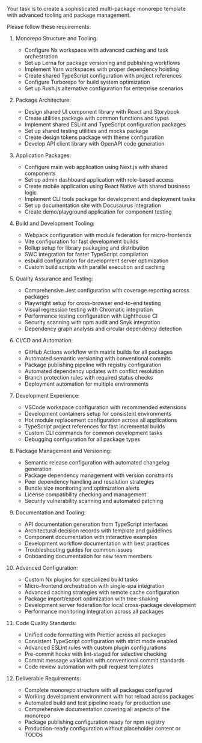 Your task is to create a sophisticated multi-package monorepo template with advanced tooling and package management.

Please follow these requirements:

1. Monorepo Structure and Tooling:
   - Configure Nx workspace with advanced caching and task orchestration
   - Set up Lerna for package versioning and publishing workflows
   - Implement Yarn workspaces with proper dependency hoisting
   - Create shared TypeScript configuration with project references
   - Configure Turborepo for build system optimization
   - Set up Rush.js alternative configuration for enterprise scenarios

2. Package Architecture:
   - Design shared UI component library with React and Storybook
   - Create utilities package with common functions and types
   - Implement shared ESLint and TypeScript configuration packages
   - Set up shared testing utilities and mocks package
   - Create design tokens package with theme configuration
   - Develop API client library with OpenAPI code generation

3. Application Packages:
   - Configure main web application using Next.js with shared components
   - Set up admin dashboard application with role-based access
   - Create mobile application using React Native with shared business logic
   - Implement CLI tools package for development and deployment tasks
   - Set up documentation site with Docusaurus integration
   - Create demo/playground application for component testing

4. Build and Development Tooling:
   - Webpack configuration with module federation for micro-frontends
   - Vite configuration for fast development builds
   - Rollup setup for library packaging and distribution
   - SWC integration for faster TypeScript compilation
   - esbuild configuration for development server optimization
   - Custom build scripts with parallel execution and caching

5. Quality Assurance and Testing:
   - Comprehensive Jest configuration with coverage reporting across packages
   - Playwright setup for cross-browser end-to-end testing
   - Visual regression testing with Chromatic integration
   - Performance testing configuration with Lighthouse CI
   - Security scanning with npm audit and Snyk integration
   - Dependency graph analysis and circular dependency detection

6. CI/CD and Automation:
   - GitHub Actions workflow with matrix builds for all packages
   - Automated semantic versioning with conventional commits
   - Package publishing pipeline with registry configuration
   - Automated dependency updates with conflict resolution
   - Branch protection rules with required status checks
   - Deployment automation for multiple environments

7. Development Experience:
   - VSCode workspace configuration with recommended extensions
   - Development containers setup for consistent environments
   - Hot module replacement configuration across all applications
   - TypeScript project references for fast incremental builds
   - Custom CLI commands for common development tasks
   - Debugging configuration for all package types

8. Package Management and Versioning:
   - Semantic release configuration with automated changelog generation
   - Package dependency management with version constraints
   - Peer dependency handling and resolution strategies
   - Bundle size monitoring and optimization alerts
   - License compatibility checking and management
   - Security vulnerability scanning and automated patching

9. Documentation and Tooling:
   - API documentation generation from TypeScript interfaces
   - Architectural decision records with template and guidelines
   - Component documentation with interactive examples
   - Development workflow documentation with best practices
   - Troubleshooting guides for common issues
   - Onboarding documentation for new team members

10. Advanced Configuration:
    - Custom Nx plugins for specialized build tasks
    - Micro-frontend orchestration with single-spa integration
    - Advanced caching strategies with remote cache configuration
    - Package import/export optimization with tree-shaking
    - Development server federation for local cross-package development
    - Performance monitoring integration across all packages

11. Code Quality Standards:
    - Unified code formatting with Prettier across all packages
    - Consistent TypeScript configuration with strict mode enabled
    - Advanced ESLint rules with custom plugin configurations
    - Pre-commit hooks with lint-staged for selective checking
    - Commit message validation with conventional commit standards
    - Code review automation with pull request templates

12. Deliverable Requirements:
    - Complete monorepo structure with all packages configured
    - Working development environment with hot reload across packages
    - Automated build and test pipeline ready for production use
    - Comprehensive documentation covering all aspects of the monorepo
    - Package publishing configuration ready for npm registry
    - Production-ready configuration without placeholder content or TODOs